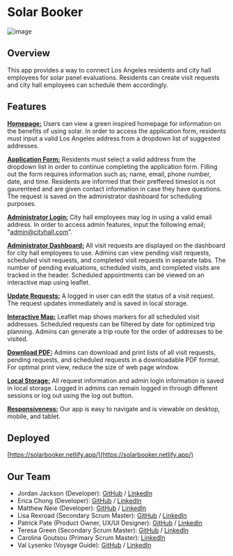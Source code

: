 # Solar Booker

![image](https://github.com/user-attachments/assets/c865ae95-adeb-4dbf-b9ff-a848f44aecbb)

## Overview

This app provides a way to connect Los Angeles residents and city hall employees for solar panel evaluations. Residents can create visit requests and city hall employees can schedule them accordingly.

## Features

**<u>Homepage:</u>**
Users can view a green inspired homepage for information on the benefits of using solar. In order to access the application form, residents must input a valid Los Angeles address from a dropdown list of suggested addresses.

**<u>Application Form:</u>**
Residents must select a valid address from the dropdown list in order to continue completing the application form. Filling out the form requires information such as; name, email, phone number, date, and time. Residents are informed that their preffered timeslot is not gaurenteed and are given contact information in case they have questions. The request is saved on the administrator dashboard for scheduling purposes.

**<u>Administrator Login:</u>**
City hall employees may log in using a valid email address. In order to access admin features, input the following email; "admin@cityhall.com".

**<u>Administrator Dashboard:</u>**
All visit requests are displayed on the dashboard for city hall employees to use. Admins can view pending visit requests, scheduled visit requests, and completed visit requests in separate tabs. The number of pending evaluations, scheduled visits, and completed visits are tracked in the header. Scheduled appointments can be viewed on an interactive map using leaflet. 

**<u>Update Requests:</u>**
A logged in user can edit the status of a visit request. The request updates immediately and is saved in local storage.

**<u>Interactive Map:</u>**
Leaflet map shows markers for all scheduled visit addresses. Scheduled requests can be filtered by date for optimized trip planning. Admins can generate a trip route for the order of addresses to be visited.

**<u>Download PDF:</u>**
Admins can download and print lists of all visit requests, pending requests, and scheduled requests in a downloadable PDF format. For optimal print view, reduce the size of web page window.

**<u>Local Storage:</u>**
All request information and admin login information is saved in local storage. Logged in admins can remain logged in through different sessions or log out using the log out button.

**<u>Responsiveness:</u>**
Our app is easy to navigate and is viewable on desktop, mobile, and tablet.

## Deployed

[https://solarbooker.netlify.app/](https://solarbooker.netlify.app/)

## Our Team

- Jordan Jackson (Developer): [GitHub](https://github.com/jordanr2m) / [LinkedIn](https://www.linkedin.com/in/jordanjacksondeveloper/)
- Erica Chong (Developer): [GitHub](https://github.com/chonger878) / 
[LinkedIn](https://linkedin.com/in/charwaeericachong)
- Matthew Neie (Developer): [GitHub](https://github.com/MatthewNeie) / [LinkedIn](https://linkedin.com/in/matthew-neie)
- Lisa Rexroad (Secondary Scrum Master): [GitHub](https://github.com/lrexroad) / [LinkedIn](https://www.linkedin.com/in/lisa-rexroad-csm-sa-ccmp-b556511b/)
- Patrick Pate (Product Owner, UX/UI Designer):  [GitHub](https://github.com/Patpate89) / [LinkedIn](https://www.linkedin.com/in/patrick-pate)
- Teresa Green (Secondary Scrum Master):  [GitHub](https://github.com/Tegsy) / [LinkedIn](https://www.linkedin.com/in/t-g-78b60b5/)
- Carolina Goutsou (Primary Scrum Master): [LinkedIn](https://www.linkedin.com/in/cgoutsou/)
- Val Lysenko (Voyage Guide): [GitHub](https://github.com/Valeriusdev) / [LinkedIn](https://www.linkedin.com/in/valeriylysenko/)
